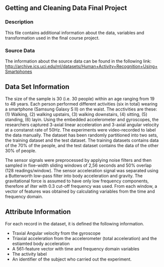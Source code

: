 
## Getting and Cleaning Data Final Project

### Description
This file contains additional information about the data, variables and transformation used in the final course project.

### Source Data
The information about the source data can be found in the following link: 
http://archive.ics.uci.edu/ml/datasets/Human+Activity+Recognition+Using+Smartphones

## Data Set Information
The size of the sample is 30 (i.e. 30 people) within an age ranging from 19 to 48 years. Each person performed different activities (six in total) wearing a smartphone (Samsung Galaxy S II) on the waist. The acctivities are these: (1) Walking, (2) walking upstairs, (3) walking downstairs, (4) sitting, (5) standing, (6) layin. Using the embedded accelerometer and gyroscopes, the researchers captured 3-axial linear acceleration and 3-axial angular velocity at a constanst rate of 50Hz. The experiments were video-recorded to label the data manually. The dataset has been randomly partitioned into two sets, the training dataset and the test dataset. The training datasets contains data of the 70% of the people, and the test dataset contains the data of the other 30% of people.

The sensor signals were preprocessed by applying noise filters and then sampled in fixe-width sliding windows of 2,56 seconds and 50% overlap (128 readings/window). The sensor acceleration signal was separated using a Butterworth low-pass filter into body acceleration and gravity. The gravitational force is assumed to have only low frequency components, therefore af ilter with 0.3 cut-off frequency was used. From each window, a vector of features was obtained by calculating variables from the time and frequency domain.

## Attribute Information
For each record in the dataset, it is defined the following information.
- Traxial Angular velocity from the gyroscope
- Triaxial acceleration from the accelerometer (total acceleration) and the estiamted body acceleration
- A 561-feature vector with time and frequency domain variables
- The activity label
- An identifier of the subject who carried out the experiment.




